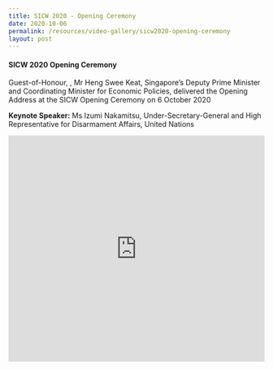 ```yaml
---
title: SICW 2020 - Opening Ceremony
date: 2020-10-06
permalink: /resources/video-gallery/sicw2020-opening-ceremony
layout: post
---
```

#### **SICW 2020 Opening Ceremony**

Guest-of-Honour, , Mr Heng Swee Keat, Singapore’s Deputy Prime Minister and Coordinating Minister for Economic Policies, delivered the Opening Address at the SICW Opening Ceremony on 6 October 2020

**Keynote Speaker:** Ms Izumi Nakamitsu, Under-Secretary-General and High Representative for Disarmament Affairs, United Nations

<iframe src="https://www.youtube.com/embed/MsXZBxbDtr0" title="YouTube video player" allow="accelerometer; autoplay; clipboard-write; encrypted-media; gyroscope; picture-in-picture" allowfullscreen="" width="100%" height="445" frameborder="0"></iframe>